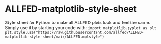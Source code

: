 # ALLFED-matplotlib-style-sheet
Style sheet for Python to make all ALLFED plots look and feel the same. Simply use it by starting your code with:
`import matplotlib.pyplot as plt
plt.style.use("https://raw.githubusercontent.com/allfed/ALLFED-matplotlib-style-sheet/main/ALLFED.mplstyle")`
